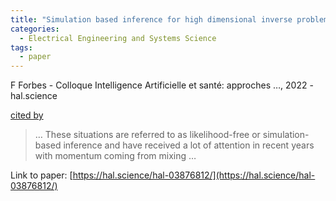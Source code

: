 ```yaml
---
title: "Simulation based inference for high dimensional inverse problems: application to magnetic resonance fingerprinting"
categories:
  - Electrical Engineering and Systems Science
tags:
  - paper
---
```

F Forbes - Colloque Intelligence Artificielle et santé: approches …, 2022 - hal.science

[cited by](None) 

>… These situations are referred to as likelihood-free or simulation-based inference and have received a lot of attention in recent years with momentum coming from mixing …

Link to paper: [https://hal.science/hal-03876812/](https://hal.science/hal-03876812/)
